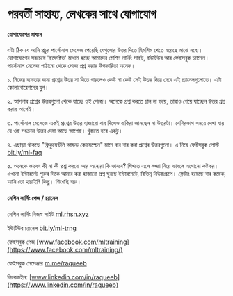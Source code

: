 # পরবর্তী সাহায্য, লেখকের সাথে যোগাযোগ

#### যোগাযোগের মাধ্যম <a id="&#x9AF;&#x9CB;&#x997;&#x9BE;&#x9AF;&#x9CB;&#x997;&#x9C7;&#x9B0;-&#x9AE;&#x9BE;&#x9A7;&#x9CD;&#x9AF;&#x9AE;"></a>

এটা ঠিক যে আমি প্রচুর পার্সোনাল মেসেজ পেয়েছি যেগুলোর উত্তর দিতে হিমশিম খেতে হয়েছে মাঝে মধ্যে। যোগাযোগের সবচেয়ে 'ইফেক্টিভ' মাধ্যম হচ্ছে আমাদের মেশিন লার্নিং সাইট, ইউটিউব আর ফেইসবুক চ্যানেল। পার্সোনাল মেসেজ পাঠানো থেকে পেজে প্রশ্ন করার উপকারিতা অনেক। 

১. নিজের ব্যস্ততার জন্য প্রশ্নের উত্তর না দিতে পারলেও কেউ না কেউ সেই উত্তর দিয়ে দেবে এই চ্যানেলগুলোতে। এটা কোলাবোরেশনের যুগ। 

২. আপনার প্রশ্নের উত্তরগুলো থেকে যাচ্ছে ওই পেজে। অনেকে প্রশ্ন করতে চান না ভয়ে, তারাও পেয়ে যাচ্ছেন উত্তর প্রশ্ন করার আগেই। 

৩. পার্সোনাল মেসেজে একই প্রশ্নের উত্তর হাজারো বার দিলেও বাকিরা জানছেন না উত্তরটা। বেশিরভাগ সময়ে দেখা যায় যে ওই সংক্রান্ত উত্তর দেয়া আছে আগেই। খুঁজতে হবে একটু। 

৪. এছাড়া থাকছে "ফ্রিকুয়েন্টলি আস্কড কোয়েস্চেন" মানে বার বার করা প্রশ্নের উত্তরগুলো। এ নিয়ে ফেইসবুক পোস্ট [bit.ly/ml-faq](http://bit.ly/ml-faq)

৫. অনেকে ভাবেন কী না কী প্রশ্ন করবো আর অন্যেরা কি ভাববে? শিখতে এসে লজ্জা নিয়ে ভাবলে এগোনো কষ্টকর। এখনো ইন্টারনেট শুরুর দিকে আমার করা হাজারো প্রশ্ন ঘুরছে ইন্টারনেটে, বিভিন্ন নিউজগ্রূপে। ফ্লেমিং হয়েছে বার কয়েক, আমি তো হারাইনি কিছু। শিখেছি বরং। 

#### মেশিন লার্নিং পেজ / চ্যানেল <a id="&#x9AE;&#x9C7;&#x9B6;&#x9BF;&#x9A8;-&#x9B2;&#x9BE;&#x9B0;&#x9CD;&#x9A8;&#x9BF;&#x982;-&#x9AA;&#x9C7;&#x99C;--&#x99A;&#x9CD;&#x9AF;&#x9BE;&#x9A8;&#x9C7;&#x9B2;"></a>

মেশিন লার্নিং নিজস্ব সাইট [ml.rhsn.xyz](http://ml.rhsn.xyz/)

ইঊটিঊব চ্যানেল [bit.ly/ml-trng](http://bit.ly/ml-trng)

ফেইসবুক পেজ [www.facebook.com/mltraining](https://www.facebook.com/mltraining/)

ফেইসবুক মেসেঞ্জার [m.me/raqueeb](http://m.me/raqueeb)

লিংকডইন: [www.linkedin.com/in/raqueeb](https://www.linkedin.com/in/raqueeb)


